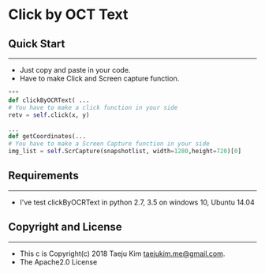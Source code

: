 # Click by OCT Text

## Quick Start
***
* Just copy and paste in your code.
* Have to make Click and Screen capture function.

~~~python
***
def clickByOCRText( ...
# You have to make a click function in your side
retv = self.click(x, y)

...
def getCoordinates(...
# You have to make a Screen Capture function in your side
img_list = self.ScrCapture(snapshotlist, width=1280,height=720)[0]

~~~

## Requirements
***
* I've test clickByOCRText in python 2.7, 3.5 on windows 10, Ubuntu 14.04

## Copyright and License 
***
* This c is Copyright(c) 2018 Taeju Kim <taejukim.me@gmail.com>.
* The Apache2.0 License